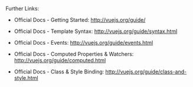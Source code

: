 Further Links:

- Official Docs - Getting Started: http://vuejs.org/guide/

- Official Docs - Template Syntax: http://vuejs.org/guide/syntax.html

- Official Docs - Events: http://vuejs.org/guide/events.html

- Official Docs - Computed Properties & Watchers: http://vuejs.org/guide/computed.html

- Official Docs - Class & Style Binding: http://vuejs.org/guide/class-and-style.html
